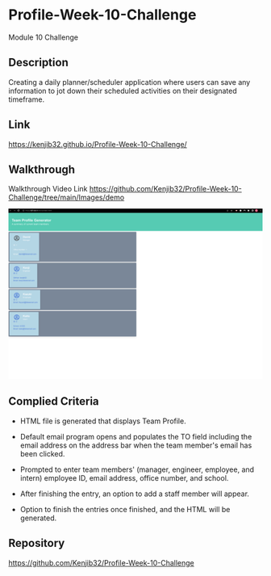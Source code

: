 # Profile-Week-10-Challenge

Module 10 Challenge

## Description

Creating a daily planner/scheduler application where users can save any information to jot down their scheduled activities on their designated timeframe. 
## Link

<https://kenjib32.github.io/Profile-Week-10-Challenge/>
## Walkthrough

Walkthrough Video Link <https://github.com/Kenjib32/Profile-Week-10-Challenge/tree/main/Images/demo>

![Result](./Images/demo/Profile.png)
## Complied Criteria

* HTML file is generated that displays Team Profile.

* Default email program opens and populates the TO field including the email address on the address bar when the team member's email has been clicked.

* Prompted to enter team members' (manager, engineer, employee, and intern) employee ID, email address, office number, and school.

* After finishing the entry, an option to add a staff member will appear.

* Option to finish the entries once finished, and the HTML will be generated.

## Repository

<https://github.com/Kenjib32/Profile-Week-10-Challenge>